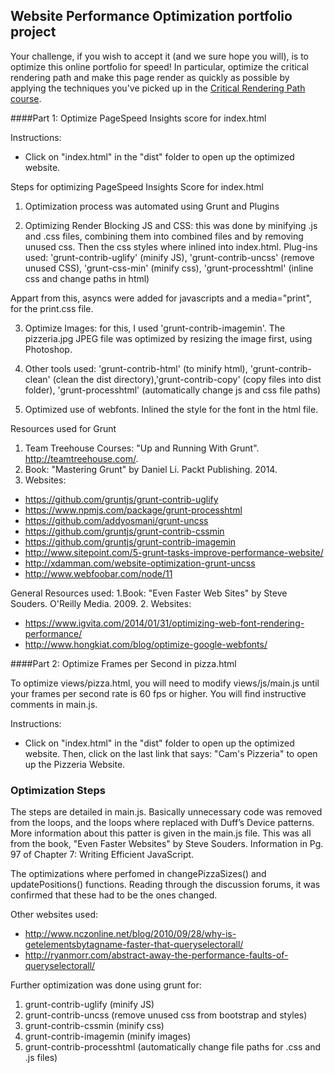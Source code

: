 ## Website Performance Optimization portfolio project

Your challenge, if you wish to accept it (and we sure hope you will), is to optimize this online portfolio for speed! In particular, optimize the critical rendering path and make this page render as quickly as possible by applying the techniques you've picked up in the [Critical Rendering Path course](https://www.udacity.com/course/ud884).

####Part 1: Optimize PageSpeed Insights score for index.html

Instructions:
- Click on "index.html" in the "dist" folder to open up the optimized website.

Steps for optimizing PageSpeed Insights Score for index.html
1. Optimization process was automated using Grunt and Plugins

2. Optimizing Render Blocking JS and CSS: this was done by minifying .js and .css files, combining them into combined files and by removing unused css. Then the css styles where inlined into index.html. Plug-ins used: 'grunt-contrib-uglify' (minify JS), 'grunt-contrib-uncss' (remove unused CSS), 'grunt-css-min' (minify css), 'grunt-processhtml' (inline css and change paths in html)

Appart from this, asyncs were added for javascripts and a media="print", for the print.css file.

3. Optimize Images: for this, I used 'grunt-contrib-imagemin'. The pizzeria.jpg JPEG file was optimized by resizing the image first, using Photoshop.

4. Other tools used: 'grunt-contrib-html' (to minify html), 'grunt-contrib-clean' (clean the dist directory),'grunt-contrib-copy' (copy files into dist folder), 'grunt-processhtml' (automatically change js and css file paths)

5. Optimized use of webfonts. Inlined the style for the font in the html file.

Resources used for Grunt

1. Team Treehouse Courses: "Up and Running With Grunt". http://teamtreehouse.com/.
2. Book: "Mastering Grunt" by Daniel Li. Packt Publishing. 2014.
3. Websites:
- https://github.com/gruntjs/grunt-contrib-uglify
- https://www.npmjs.com/package/grunt-processhtml
- https://github.com/addyosmani/grunt-uncss
- https://github.com/gruntjs/grunt-contrib-cssmin
- https://github.com/gruntjs/grunt-contrib-imagemin
- http://www.sitepoint.com/5-grunt-tasks-improve-performance-website/
- http://xdamman.com/website-optimization-grunt-uncss
- http://www.webfoobar.com/node/11

General Resources used:
1.Book: "Even Faster Web Sites" by Steve Souders. O'Reilly Media. 2009.
2. Websites:
- https://www.igvita.com/2014/01/31/optimizing-web-font-rendering-performance/
- http://www.hongkiat.com/blog/optimize-google-webfonts/

####Part 2: Optimize Frames per Second in pizza.html

To optimize views/pizza.html, you will need to modify views/js/main.js until your frames per second rate is 60 fps or higher. You will find instructive comments in main.js.

Instructions:
- Click on "index.html" in the "dist" folder to open up the optimized website. Then, click on the last link that says: "Cam's Pizzeria" to open up the Pizzeria Website.

### Optimization Steps
The steps are detailed in main.js. Basically unnecessary code was removed from the loops, and the loops where replaced with Duff’s Device patterns. More information about this patter is given in the main.js file. This was all from the book, "Even Faster Websites" by Steve Souders. Information in Pg. 97 of Chapter 7: Writing Efficient JavaScript.

The optimizations where perfomed in changePizzaSizes() and updatePositions() functions. Reading through the discussion forums, it was confirmed that these had to be the ones changed.

Other websites used:
- http://www.nczonline.net/blog/2010/09/28/why-is-getelementsbytagname-faster-that-queryselectorall/
- http://ryanmorr.com/abstract-away-the-performance-faults-of-queryselectorall/

Further optimization was done using grunt for:
1. grunt-contrib-uglify (minify JS)
2. grunt-contrib-uncss (remove unused css from bootstrap and styles)
3. grunt-contrib-cssmin (minify css)
4. grunt-contrib-imagemin (minify images)
5. grunt-contrib-processhtml (automatically change file paths for .css and .js files)
